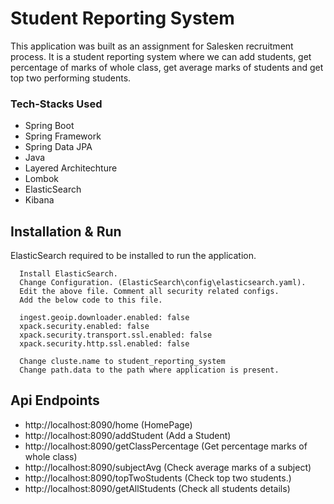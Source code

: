 <h1>Student Reporting System</h1>

This application was built as an assignment for Salesken recruitment process. It is a student reporting system where we can add students, get percentage of marks of whole class, get average marks of students and get top two performing students.

### Tech-Stacks Used
- Spring Boot
- Spring Framework
- Spring Data JPA
- Java
- Layered Architechture
- Lombok
- ElasticSearch
- Kibana

## Installation & Run 
ElasticSearch required to be installed to run the application.
````
  Install ElasticSearch.
  Change Configuration. (ElasticSearch\config\elasticsearch.yaml).
  Edit the above file. Comment all security related configs.
  Add the below code to this file.

  ingest.geoip.downloader.enabled: false
  xpack.security.enabled: false
  xpack.security.transport.ssl.enabled: false
  xpack.security.http.ssl.enabled: false

  Change cluste.name to student_reporting_system
  Change path.data to the path where application is present.

````

<h2>Api Endpoints</h2>

* http://localhost:8090/home       (HomePage)
* http://localhost:8090/addStudent  (Add a Student)
* http://localhost:8090/getClassPercentage    (Get percentage marks of whole class)
* http://localhost:8090/subjectAvg   (Check average marks of a subject)
* http://localhost:8090/topTwoStudents   (Check top two students.)
* http://localhost:8090/getAllStudents    (Check all students details)

